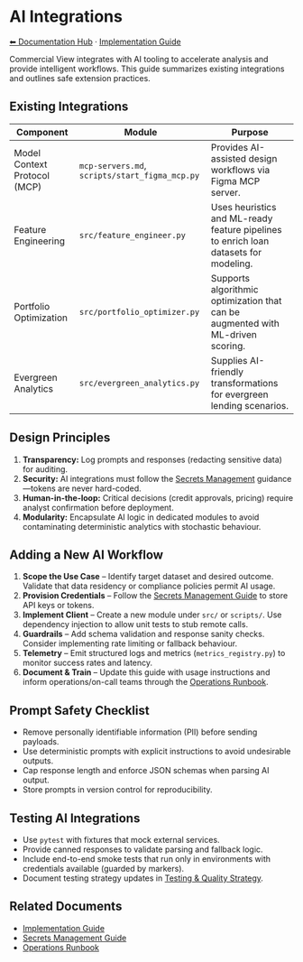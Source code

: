 # AI Integrations

[⬅ Documentation Hub](index.md) · [Implementation Guide](implementation-guide.md)

Commercial View integrates with AI tooling to accelerate analysis and provide intelligent workflows. This guide summarizes existing integrations and outlines safe extension practices.

## Existing Integrations

| Component | Module | Purpose |
|-----------|--------|---------|
| Model Context Protocol (MCP) | `mcp-servers.md`, `scripts/start_figma_mcp.py` | Provides AI-assisted design workflows via Figma MCP server. |
| Feature Engineering | `src/feature_engineer.py` | Uses heuristics and ML-ready feature pipelines to enrich loan datasets for modeling. |
| Portfolio Optimization | `src/portfolio_optimizer.py` | Supports algorithmic optimization that can be augmented with ML-driven scoring. |
| Evergreen Analytics | `src/evergreen_analytics.py` | Supplies AI-friendly transformations for evergreen lending scenarios. |

## Design Principles

1. **Transparency:** Log prompts and responses (redacting sensitive data) for auditing.
2. **Security:** AI integrations must follow the [Secrets Management](secrets-management.md) guidance—tokens are never hard-coded.
3. **Human-in-the-loop:** Critical decisions (credit approvals, pricing) require analyst confirmation before deployment.
4. **Modularity:** Encapsulate AI logic in dedicated modules to avoid contaminating deterministic analytics with stochastic behaviour.

## Adding a New AI Workflow

1. **Scope the Use Case** – Identify target dataset and desired outcome. Validate that data residency or compliance policies permit AI usage.
2. **Provision Credentials** – Follow the [Secrets Management Guide](secrets-management.md) to store API keys or tokens.
3. **Implement Client** – Create a new module under `src/` or `scripts/`. Use dependency injection to allow unit tests to stub remote calls.
4. **Guardrails** – Add schema validation and response sanity checks. Consider implementing rate limiting or fallback behaviour.
5. **Telemetry** – Emit structured logs and metrics (`metrics_registry.py`) to monitor success rates and latency.
6. **Document & Train** – Update this guide with usage instructions and inform operations/on-call teams through the [Operations Runbook](operations-runbook.md).

## Prompt Safety Checklist

- Remove personally identifiable information (PII) before sending payloads.
- Use deterministic prompts with explicit instructions to avoid undesirable outputs.
- Cap response length and enforce JSON schemas when parsing AI output.
- Store prompts in version control for reproducibility.

## Testing AI Integrations

- Use `pytest` with fixtures that mock external services.
- Provide canned responses to validate parsing and fallback logic.
- Include end-to-end smoke tests that run only in environments with credentials available (guarded by markers).
- Document testing strategy updates in [Testing & Quality Strategy](testing-and-quality.md).

## Related Documents

- [Implementation Guide](implementation-guide.md)
- [Secrets Management Guide](secrets-management.md)
- [Operations Runbook](operations-runbook.md)
